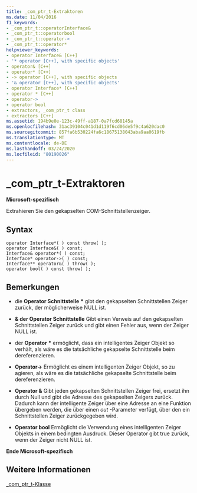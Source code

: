 ```yaml
---
title: _com_ptr_t-Extraktoren
ms.date: 11/04/2016
f1_keywords:
- _com_ptr_t::operatorInterface&
- _com_ptr_t::operatorbool
- _com_ptr_t::operator->
- _com_ptr_t::operator*
helpviewer_keywords:
- operator Interface& [C++]
- '* operator [C++], with specific objects'
- operator& [C++]
- operator* [C++]
- -> operator [C++], with specific objects
- '& operator [C++], with specific objects'
- operator Interface* [C++]
- operator * [C++]
- operator->
- operator bool
- extractors, _com_ptr_t class
- extractors [C++]
ms.assetid: 194b9e0e-123c-49ff-a187-0a7fcd68145a
ms.openlocfilehash: 31ac39104c041d1d119f6cd06de5f9c4a620dac0
ms.sourcegitcommit: 857fa6b530224fa6c18675138043aba9aa0619fb
ms.translationtype: MT
ms.contentlocale: de-DE
ms.lasthandoff: 03/24/2020
ms.locfileid: "80190026"
---
```

# <a name="_com_ptr_t-extractors"></a>_com_ptr_t-Extraktoren

**Microsoft-spezifisch**

Extrahieren Sie den gekapselten COM-Schnittstellenzeiger.

## <a name="syntax"></a>Syntax

```
operator Interface*( ) const throw( );
operator Interface&( ) const;
Interface& operator*( ) const;
Interface* operator->( ) const;
Interface** operator&( ) throw( );
operator bool( ) const throw( );
```

## <a name="remarks"></a>Bemerkungen

- die **Operator Schnittstelle** <strong>\*</strong> gibt den gekapselten Schnittstellen Zeiger zurück, der möglicherweise NULL ist.

- **& der Operator Schnittstelle** Gibt einen Verweis auf den gekapselten Schnittstellen Zeiger zurück und gibt einen Fehler aus, wenn der Zeiger NULL ist.

- der **Operator** <strong>\*</strong> ermöglicht, dass ein intelligentes Zeiger Objekt so verhält, als wäre es die tatsächliche gekapselte Schnittstelle beim dereferenzieren.

- **Operator->** Ermöglicht es einem intelligenten Zeiger Objekt, so zu agieren, als wäre es die tatsächliche gekapselte Schnittstelle beim dereferenzieren.

- **Operator &** Gibt jeden gekapselten Schnittstellen Zeiger frei, ersetzt ihn durch Null und gibt die Adresse des gekapselten Zeigers zurück. Dadurch kann der intelligente Zeiger über eine Adresse an eine Funktion übergeben werden, die über einen *out* -Parameter verfügt, über den ein Schnittstellen Zeiger zurückgegeben wird.

- **Operator bool** Ermöglicht die Verwendung eines intelligenten Zeiger Objekts in einem bedingten Ausdruck. Dieser Operator gibt true zurück, wenn der Zeiger nicht NULL ist.

**Ende Microsoft-spezifisch**

## <a name="see-also"></a>Weitere Informationen

[_com_ptr_t-Klasse](../cpp/com-ptr-t-class.md)
